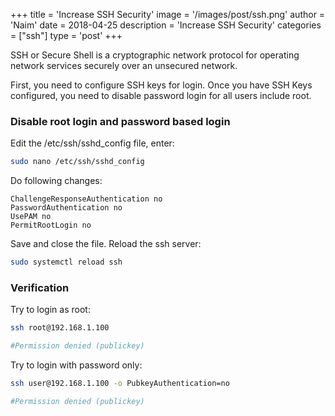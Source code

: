 +++
title = 'Increase SSH Security'
image = '/images/post/ssh.png'
author = 'Naim'
date = 2018-04-25
description = 'Increase SSH Security'
categories = ["ssh"]
type = 'post'
+++


SSH or Secure Shell is a cryptographic network protocol for operating network services securely over an unsecured network.


First, you need to configure SSH keys for login. Once you have SSH Keys configured, you need to disable password login for all users include root.



### Disable root login and password based login



Edit the /etc/ssh/sshd_config file, enter:

```bash
sudo nano /etc/ssh/sshd_config
```



Do following changes:

```text
ChallengeResponseAuthentication no
PasswordAuthentication no
UsePAM no
PermitRootLogin no
```



Save and close the file. Reload the ssh server:

```bash
sudo systemctl reload ssh
```



### Verification

Try to login as root:

```bash
ssh root@192.168.1.100

#Permission denied (publickey)
```



Try to login with password only:

```bash
ssh user@192.168.1.100 -o PubkeyAuthentication=no

#Permission denied (publickey)
```

